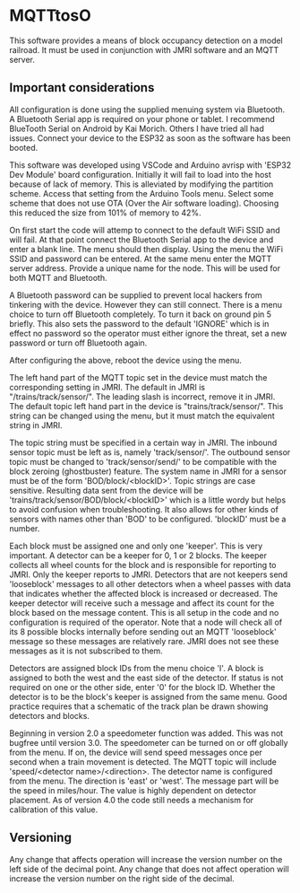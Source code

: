 # MQTTtosO
This software provides a means of block occupancy detection on a model railroad. It must be used in conjunction with JMRI software and an MQTT server.

## Important considerations
All configuration is done using the supplied menuing system via Bluetooth. A Bluetooth Serial app is required on your phone or tablet. I recommend BlueTooth Serial on Android by Kai Morich. Others I have tried all had issues. Connect your device to the ESP32 as soon as the software has been booted.

This software was developed using VSCode and Arduino avrisp with 'ESP32 Dev Module' board configuration. Initially it will fail to load into the host because of lack of memory. This is alleviated by modifying the partition scheme. Access that setting from the Arduino Tools menu. Select some scheme that does not use OTA (Over the Air software loading). Choosing this reduced the size from 101% of memory to 42%.

On first start the code will attemp to connect to the default WiFi SSID and will fail. At that point connect the Bluetooth Serial app to the device and enter a blank line. The menu should then display. Using the menu the WiFi SSID and password can be entered. At the same menu enter the MQTT server address. Provide a unique name for the node. This will be used for both MQTT and Bluetooth.

A Bluetooth password can be supplied to prevent local hackers from tinkering with the device. However they can still connect. There is a menu choice to turn off Bluetooth completely. To turn it back on ground pin 5 briefly. This also sets the password to the default 'IGNORE' which is in effect no password so the operator must either ignore the threat, set a new password or turn off Bluetooth again.

After configuring the above, reboot the device using the menu.

The left hand part of the MQTT topic set in the device must match the corresponding setting in JMRI. The default in JMRI is "/trains/track/sensor/". The leading slash is incorrect, remove it in JMRI. The default topic left hand part in the device is "trains/track/sensor/". This string can be changed using the menu, but it must match the equivalent string in JMRI.

The topic string must be specified in a certain way in JMRI. The inbound sensor topic must be left as is, namely 'track/sensor/'. The outbound sensor topic must be changed to 'track/sensor/send/' to be compatible with the block zeroing (ghostbuster) feature. The system name in JMRI for a sensor must be of the form 'BOD/block/\<blockID\>'. Topic strings are case sensitive. Resulting data sent from the device will be 'trains/track/sensor/BOD/block/\<blockID\>' which is a little wordy but helps to avoid confusion when troubleshooting. It also allows for other kinds of sensors with names other than 'BOD' to be configured. 'blockID' must be a number.

Each block must be assigned one and only one 'keeper'. This is very important. A detector can be a keeper for 0, 1 or 2 blocks. The keeper collects all wheel counts for the block and is responsible for reporting to JMRI. Only the keeper reports to JMRI. Detectors that are not keepers send 'looseblock' messages to all other detectors when a wheel passes with data that indicates whether the affected block is increased or decreased. The keeper detector will receive such a message and affect its count for the block based on the message content. This is all setup in the code and no configuration is required of the operator. Note that a node will check all of its 8 possible blocks internally before sending out an MQTT 'looseblock' message so these messages are relatively rare. JMRI does not see these messages as it is not subscribed to them.

Detectors are assigned block IDs from the menu choice 'I'. A block is assigned to both the west and the east side of the detector. If status is not required on one or the other side, enter '0' for the block ID. Whether the detector is to be the block's keeper is assigned from the same menu. Good practice requires that a schematic of the track plan be drawn showing detectors and blocks.

Beginning in version 2.0 a speedometer function was added. This was not bugfree until version 3.0. The speedometer can be turned on or off globally from the menu. If on, the device will send speed messages once per second when a train movement is detected. The MQTT topic will include 'speed/\<detector name\>/\<direction\>. The detector name is configured from the menu. The direction is 'east' or 'west'. The message part will be the speed in miles/hour. The value is highly dependent on detector placement. As of version 4.0 the code still needs a mechanism for calibration of this value.

## Versioning
Any change that affects operation will increase the version number on the left side of the decimal point. Any change that does not affect operation will increase the version number on the right side of the decimal.
